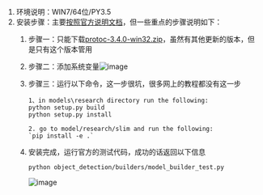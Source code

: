 1. 环境说明：WIN7/64位/PY3.5
2. 安装步骤：主要[按照官方说明文档](https://github.com/tensorflow/models/blob/master/research/object_detection/g3doc/installation.md)，但一些重点的步骤说明如下：
    1. 步骤一：只能下载[protoc-3.4.0-win32.zip](https://github.com/google/protobuf/releases/download/v3.4.0/protoc-3.4.0-win32.zip)，虽然有其他更新的版本，但是只有这个版本管用
    2. 步骤二：添加系统变量![image](https://cdn-images-1.medium.com/max/1600/1*SKX64WwYgCYKXToHPZusXg.png)
    3. 步骤三：运行以下命令，这一步很坑，很多网上的教程都没有这一步
        ```
        1、in models\research directory run the following:
        python setup.py build
        python setup.py install
        
        2. go to model/research/slim and run the following:
        `pip install -e .`
        ```
    3. 安装完成，运行官方的测试代码，成功的话返回以下信息
    
        ```
        python object_detection/builders/model_builder_test.py
        ```
        ![image](https://github.com/EliasCai/ICPR2018/raw/master/install_ok.JPG)
             
